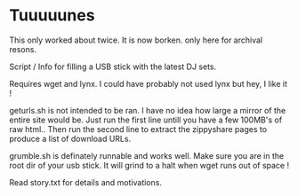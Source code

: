 # Tuuuuunes
This only worked about twice. 
It is now borken. only here for archival resons.

Script / Info for filling a USB stick with the latest DJ sets.

Requires wget and lynx. I could have probably not used lynx but hey, I like it !

geturls.sh is not intended to be ran. I have no idea how large a mirror of the entire site would be.
Just run the first line untill you have a few 100MB's of raw html..
Then run the second line to extract the zippyshare pages to produce a list of download URLs.

grumble.sh is definately runnable and works well. Make sure you are in the root dir of your usb stick. It will grind to a halt when wget runs out of space !

Read story.txt for details and motivations.
